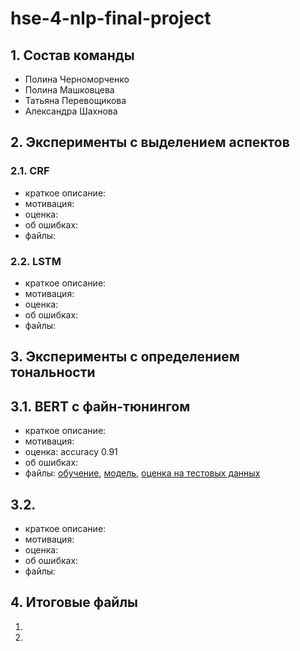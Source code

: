 # hse-4-nlp-final-project

## 1. Состав команды

* Полина Черноморченко
* Полина Машковцева
* Татьяна Перевощикова
* Александра Шахнова

## 2. Эксперименты с выделением аспектов

### 2.1. CRF

* краткое описание:
* мотивация:
* оценка:
* об ошибках:
* файлы:

### 2.2. LSTM

* краткое описание:
* мотивация:
* оценка:
* об ошибках:
* файлы:

## 3. Эксперименты с определением тональности

## 3.1. BERT с файн-тюнингом

* краткое описание:
* мотивация:
* оценка: accuracy 0.91
* об ошибках:
* файлы: [обучение](https://github.com/pmashkovtseva/hse-4-nlp-final-project/blob/main/sentiment/bert/ab-project-asp-sent-train.ipynb), [модель](https://drive.google.com/drive/folders/1NtrsdLmdyGRZKDeJoTePSX7Fh2bxdw6f), [оценка на тестовых данных](https://github.com/pmashkovtseva/hse-4-nlp-final-project/blob/main/sentiment/bert/ab_asp_sent_testing.ipynb)

## 3.2.

* краткое описание:
* мотивация:
* оценка:
* об ошибках:
* файлы:

## 4. Итоговые файлы

1.
2. 
